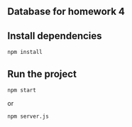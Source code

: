 ## Database for homework 4

## Install dependencies
```
npm install
```

## Run the project
```
npm start
```

or 
```
npm server.js
```
